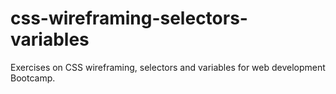 # css-wireframing-selectors-variables
Exercises on CSS wireframing, selectors and variables for web development Bootcamp.
